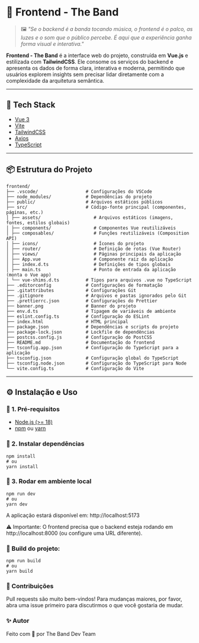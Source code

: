 # 🎨 Frontend - The Band  

> 🖼️ *"Se o backend é a banda tocando música, o frontend é o palco, as luzes e o som que o público percebe. É aqui que a experiência ganha forma visual e interativa."*  

**Frontend - The Band** é a interface web do projeto, construída em **Vue.js** e estilizada com **TailwindCSS**. Ele consome os serviços do backend e apresenta os dados de forma clara, interativa e moderna, permitindo que usuários explorem insights sem precisar lidar diretamente com a complexidade da arquitetura semântica.  

---

## 🚀 Tech Stack  

* [Vue 3](https://vuejs.org/) 
* [Vite](https://vitejs.dev/)  
* [TailwindCSS](https://tailwindcss.com/)  
* [Axios](https://axios-http.com/) 
* [TypeScript](https://www.typescriptlang.org/)
 

---

## 📦 Estrutura do Projeto  

```
frontend/
├── .vscode/                  # Configurações do VSCode
├── node_modules/             # Dependências do projeto
├── public/                   # Arquivos estáticos públicos
├── src/                      # Código-fonte principal (componentes, páginas, etc.)
│ ├── assets/                    # Arquivos estáticos (imagens, fontes, estilos globais)
│ ├── components/                # Componentes Vue reutilizáveis
│ ├── composables/               # Funções reutilizáveis (Composition API)
│ ├── icons/                     # Ícones do projeto
│ ├── router/                    # Definição de rotas (Vue Router)
│ ├── views/                     # Páginas principais da aplicação
│ ├── App.vue                    # Componente raiz da aplicação
│ ├── index.d.ts                 # Definições de tipos globais
│ ├── main.ts                    # Ponto de entrada da aplicação (monta o Vue app)
│ └── vue-shims.d.ts          # Tipos para arquivos .vue no TypeScript
├── .editorconfig             # Configurações de formatação
├── .gitattributes            # Configurações Git
├── .gitignore                # Arquivos e pastas ignorados pelo Git
├── .prettierrc.json          # Configurações do Prettier
├── banner.png                # Banner do projeto
├── env.d.ts                  # Tipagem de variáveis de ambiente
├── eslint.config.ts          # Configuração do ESLint
├── index.html                # HTML principal
├── package.json              # Dependências e scripts do projeto
├── package-lock.json         # Lockfile de dependências
├── postcss.config.js         # Configuração do PostCSS
├── README.md                 # Documentação do frontend
├── tsconfig.app.json         # Configuração do TypeScript para a aplicação
├── tsconfig.json             # Configuração global do TypeScript
├── tsconfig.node.json        # Configuração do TypeScript para Node
└── vite.config.ts            # Configuração do Vite
```

---

## ⚙️ Instalação e Uso  

### 🔹 1. Pré-requisitos  

- [Node.js (>= 18)](https://nodejs.org/)  
- [npm](https://www.npmjs.com/) ou [yarn](https://yarnpkg.com/)  

### 🔹 2. Instalar dependências  

```
npm install
# ou
yarn install
```

### 🔹 3. Rodar em ambiente local 

```
npm run dev
# ou
yarn dev
```
A aplicação estará disponível em: http://localhost:5173

⚠️ Importante: O frontend precisa que o backend esteja rodando em http://localhost:8000
(ou configure uma URL diferente).

### 🚀 Build do projeto:

```
npm run build
# ou
yarn build
```

### 🙋 Contribuições
Pull requests são muito bem-vindos! Para mudanças maiores, por favor, abra uma issue primeiro para discutirmos o que você gostaria de mudar.

### ✨ Autor
Feito com 💙 por The Band Dev Team
